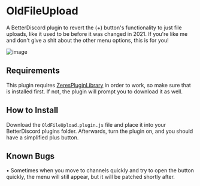 # OldFileUpload

A BetterDiscord plugin to revert the (+) button's functionality to just file uploads, like it used to be before it was changed in 2021. If you're like me and don't give a shit about the other menu options, this is for you!

![image](https://user-images.githubusercontent.com/83364207/228118827-3aad4ed3-decd-479f-aa18-7a4e4ccda2ec.png)

## Requirements

This plugin requires [ZeresPluginLibrary](https://github.com/rauenzi/BDPluginLibrary) in order to work, so make sure that is installed first. If not, the plugin will prompt you to download it as well.

## How to Install

Download the `OldFileUpload.plugin.js` file and place it into your BetterDiscord plugins folder. Afterwards, turn the plugin on, and you should have a simplified plus button.

## Known Bugs

• Sometimes when you move to channels quickly and try to open the button quickly, the menu will still appear, but it will be patched shortly after.
